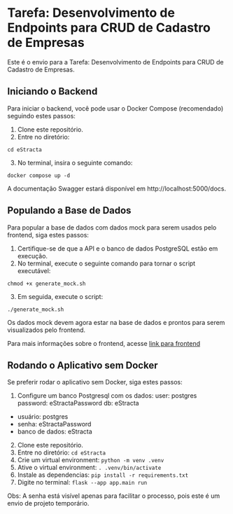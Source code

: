 # Tarefa: Desenvolvimento de Endpoints para CRUD de Cadastro de Empresas

Este é o envio para a Tarefa: Desenvolvimento de Endpoints para CRUD de Cadastro de Empresas.

## Iniciando o Backend

Para iniciar o backend, você pode usar o Docker Compose (recomendado) seguindo estes passos:

1. Clone este repositório.
2. Entre no diretório:

`cd eStracta`

3. No terminal, insira o seguinte comando:

`docker compose up -d`

A documentação Swagger estará disponível em http://localhost:5000/docs.

## Populando a Base de Dados

Para popular a base de dados com dados mock para serem usados pelo frontend, siga estes passos:

1. Certifique-se de que a API e o banco de dados PostgreSQL estão em execução.
2. No terminal, execute o seguinte comando para tornar o script executável:

`chmod +x generate_mock.sh`

3. Em seguida, execute o script:

`./generate_mock.sh`

Os dados mock devem agora estar na base de dados e prontos para serem visualizados pelo frontend.

Para mais informações sobre o frontend, acesse [link para frontend](https://github.com/gbilton/estracta-react)

## Rodando o Aplicativo sem Docker

Se preferir rodar o aplicativo sem Docker, siga estes passos:

1. Configure um banco Postgresql com os dados:
   user: postgres
   password: eStractaPassword
   db: eStracta

- usuário: postgres
- senha: eStractaPassword
- banco de dados: eStracta

2. Clone este repositório.
3. Entre no diretório:
   `cd eStracta`
4. Crie um virtual environment:
   `python -m venv .venv`
5. Ative o virtual environment:
   `. .venv/bin/activate`
6. Instale as dependencias:
   `pip install -r requirements.txt`
7. Digite no terminal:
   `flask --app app.main run`

Obs: A senha está visível apenas para facilitar o processo, pois este é um envio de projeto temporário.
